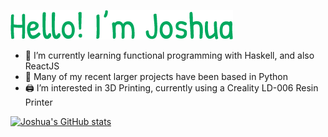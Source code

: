 <a href="https://joshuaburt.dev"><img alt="Hello, I'm Joshua." src="./images/introduction.png"/></a>

- 🌱 I’m currently learning functional programming with Haskell, and also ReactJS
- 🐍 Many of my recent larger projects have been based in Python
- 🖨 I’m interested in 3D Printing, currently using a Creality LD-006 Resin Printer

[![Joshua's GitHub stats](https://github-readme-stats.vercel.app/api?username=Joshua-Burt&count_private=true&theme=aura_dark)](https://github.com/anuraghazra/github-readme-stats)


<!--
**Joshua-Burt/Joshua-Burt** is a ✨ _special_ ✨ repository because its `README.md` (this file) appears on your GitHub profile.

Here are some ideas to get you started:

- 🔭 I’m currently working on ...

- 👯 I’m looking to collaborate on ...
- 🤔 I’m looking for help with ...
- 💬 Ask me about ...
- 📫 How to reach me: ...
- 😄 Pronouns: ...
- ⚡ Fun fact: ...
-->
